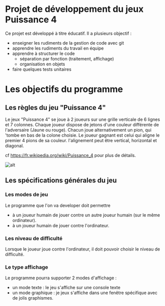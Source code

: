 # Projet de développement du jeux Puissance 4

Ce projet est développé à titre éducatif. Il a plusieurs objectif :
  - enseigner les rudiments de la gestion de code avec git
  - apprendre les rudiments du travail en équipe
  - apprendre à structurer le code 
    - séparation par fonction (traitement, affichage)
    - organisation en objets
  - faire quelques tests unitaires


# Les objectifs du programme 
## Les règles du jeu "Puissance 4"
Le jeux "Puissance 4" se joue à 2 joueurs sur une grille verticale de 6 lignes et 7 colonnes. Chaque joueur dispose de jetons d'une couleur différente de l'adversaire (Jaune ou rouge). Chacun joue alternativement un pion, qui 'tombe en bas de la colone choisie. Le joueur gagnant est celui qui aligne le premier 4 pions de sa couleur. l'alignement peut être vertical, horizontal et diagonal.

cf https://fr.wikipedia.org/wiki/Puissance_4 pour plus de détails.

![alt](https://fr.wikipedia.org/wiki/Puissance_4#/media/Fichier:Puissance4_01.svg "Plateau de Puissance 4")

## Les spécifications générales du jeu
### Les modes de jeu
Le programme que l'on va developer doit permettre 
- à un joueur humain de jouer contre un autre joueur humain (sur le même ordinateur).
- à un joueur humain de jouer contre l'ordinateur.

### Les niveau de difficulté
Lorsque le joueur joue contre l'ordinateur, il doit pouvoir choisir le niveau de difficulté.

### Le type affichage
Le programme pourra supporter 2 modes d'affichage :
- un mode texte : le jeu s'affiche sur une console texte
- un mode graphique : je jeux s'affiche dans une fenêtre spécifique avec de jolis graphismes.